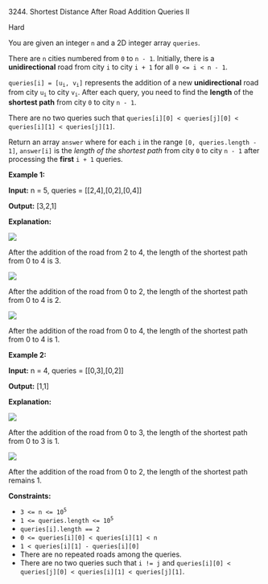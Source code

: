 3244\. Shortest Distance After Road Addition Queries II

Hard

You are given an integer `n` and a 2D integer array `queries`.

There are `n` cities numbered from `0` to `n - 1`. Initially, there is a **unidirectional** road from city `i` to city `i + 1` for all `0 <= i < n - 1`.

<code>queries[i] = [u<sub>i</sub>, v<sub>i</sub>]</code> represents the addition of a new **unidirectional** road from city <code>u<sub>i</sub></code> to city <code>v<sub>i</sub></code>. After each query, you need to find the **length** of the **shortest path** from city `0` to city `n - 1`.

There are no two queries such that `queries[i][0] < queries[j][0] < queries[i][1] < queries[j][1]`.

Return an array `answer` where for each `i` in the range `[0, queries.length - 1]`, `answer[i]` is the _length of the shortest path_ from city `0` to city `n - 1` after processing the **first** `i + 1` queries.

**Example 1:**

**Input:** n = 5, queries = [[2,4],[0,2],[0,4]]

**Output:** [3,2,1]

**Explanation:**

![](https://leetcode-in-java.github.io/src/main/java/g3201_3300/s3244_shortest_distance_after_road_addition_queries_ii/image8.jpg)

After the addition of the road from 2 to 4, the length of the shortest path from 0 to 4 is 3.

![](https://leetcode-in-java.github.io/src/main/java/g3201_3300/s3244_shortest_distance_after_road_addition_queries_ii/image9.jpg)

After the addition of the road from 0 to 2, the length of the shortest path from 0 to 4 is 2.

![](https://leetcode-in-java.github.io/src/main/java/g3201_3300/s3244_shortest_distance_after_road_addition_queries_ii/image10.jpg)

After the addition of the road from 0 to 4, the length of the shortest path from 0 to 4 is 1.

**Example 2:**

**Input:** n = 4, queries = [[0,3],[0,2]]

**Output:** [1,1]

**Explanation:**

![](https://leetcode-in-java.github.io/src/main/java/g3201_3300/s3244_shortest_distance_after_road_addition_queries_ii/image11.jpg)

After the addition of the road from 0 to 3, the length of the shortest path from 0 to 3 is 1.

![](https://leetcode-in-java.github.io/src/main/java/g3201_3300/s3244_shortest_distance_after_road_addition_queries_ii/image12.jpg)

After the addition of the road from 0 to 2, the length of the shortest path remains 1.

**Constraints:**

*   <code>3 <= n <= 10<sup>5</sup></code>
*   <code>1 <= queries.length <= 10<sup>5</sup></code>
*   `queries[i].length == 2`
*   `0 <= queries[i][0] < queries[i][1] < n`
*   `1 < queries[i][1] - queries[i][0]`
*   There are no repeated roads among the queries.
*   There are no two queries such that `i != j` and `queries[i][0] < queries[j][0] < queries[i][1] < queries[j][1]`.